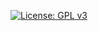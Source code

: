 [![License: GPL v3](https://img.shields.io/badge/License-GPLv3-blue.svg)](https://www.gnu.org/licenses/gpl-3.0)
